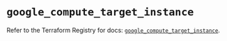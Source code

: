 # `google_compute_target_instance`

Refer to the Terraform Registry for docs: [`google_compute_target_instance`](https://registry.terraform.io/providers/hashicorp/google/6.10.0/docs/resources/compute_target_instance).

